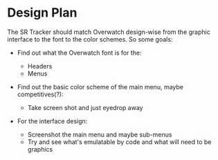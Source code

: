 # Design Plan

The SR Tracker should match Overwatch design-wise from the graphic interface to the font to the color schemes. So some goals:

- Find out what the Overwatch font is for the:
    - Headers
    - Menus
    
- Find out the basic color scheme of the main menu, maybe competitives(?):
    - Take screen shot and just eyedrop away

- For the interface design:
    - Screenshot the main menu and maybe sub-menus
    - Try and see what's emulatable by code and what will need to be graphics
